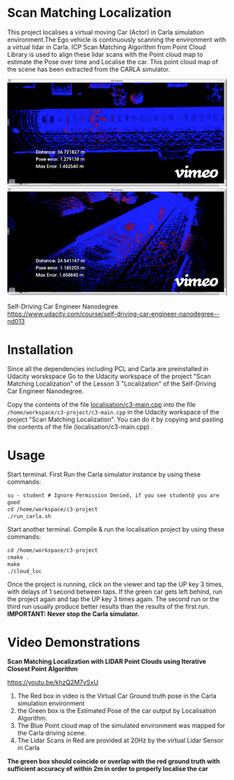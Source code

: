 



# Scan Matching Localization

This project localises a virtual moving Car (Actor) in Carla simulation environment.The Ego vehicle is continuously scanning the environment with a virtual lidar in Carla. ICP Scan Matching Algorithm from Point Cloud Library is used to align these lidar scans with the Point cloud map to estimate the Pose over time and Localise the car. This point cloud map of the scene has been extracted from the CARLA simulator.

![](visualise3.gif)
![](visualise.gif)

Self-Driving Car Engineer Nanodegree<br/>
https://www.udacity.com/course/self-driving-car-engineer-nanodegree--nd013


# Installation

Since all the dependencies including PCL and Carla are preinstalled in Udacity worskspace Go to the Udacity workspace of the project "Scan Matching Localization" of the Lesson 3 "Localization" of the Self-Driving Car Engineer Nanodegree.

Copy the contents of the file [localisation/c3-main.cpp](code/c3-main.cpp) into the file `/home/workspace/c3-project/c3-main.cpp` in the Udacity workspace of the project "Scan Matching Localization". You can do it by copying and pasting the contents of the file (localisation/c3-main.cpp) .

# Usage

Start terminal. First Run the Carla simulator instance by using these commands:

```
su - student # Ignore Permission Denied, if you see student@ you are good
cd /home/workspace/c3-project
./run_carla.sh
```

Start another terminal. Compile & run the localisation project by using these commands:

```
cd /home/workspace/c3-project
cmake .
make
./cloud_loc

```


Once the project is running, click on the viewer and tap the UP key 3 times, with delays of 1 second between taps. If the green car gets left behind, run the project again and tap the UP key 3 times again. The second run or the third run usually produce better results than the results of the first run. **IMPORTANT: Never stop the Carla simulator.**


# Video Demonstrations

**Scan Matching Localization with LIDAR Point Clouds using Iterative Closest Point Algorithm**

https://youtu.be/khzQ2M7vSxU
1. The Red box in video is the Virtual Car Ground truth pose in the Carla simulation environment <br />
2. the Green box is the Estimated Pose of the car output by Localisation Algorithm.<br />
3. The Blue Point cloud map of the simulated environment was mapped for the Carla driving scene.<br />
4. The Lidar Scans in Red are provided at 20Hz by the virtual Lidar Sensor in Carla 
 

**The green box should coincide or overlap with the red ground truth with sufficient accuracy of within 2m in order to properly localise the car**

